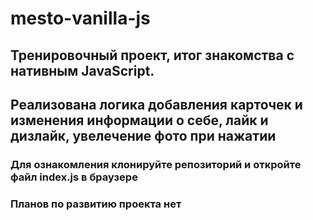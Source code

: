 # mesto-vanilla-js

## Тренировочный проект, итог знакомства с нативным JavaScript.
## Реализована логика добавления карточек и изменения информации о себе, лайк и дизлайк, увелечение фото при нажатии 

### Для ознакомления клонируйте репозиторий и откройте файл index.js в браузере

### Планов по развитию проекта нет

